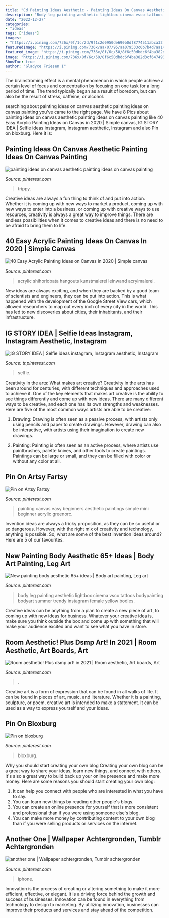 ```yaml
---
title: "Cd Painting Ideas Aesthetic - Painting Ideas On Canvas Aesthetic Painting Ideas On Canvas Painting"
description: "Body leg painting aesthetic lightbox cinema vsco tattoos bodypainting bodyart summer trendy instagram female yellow bodies"
date: "2022-12-27"
categories:
- "ideas"
tags: ["ideas"]
images:
- "https://i.pinimg.com/736x/9f/1c/2d/9f1c2d0950de690b0df8774511abca32.jpg"
featuredImage: "https://i.pinimg.com/736x/aa/07/95/aa079533c0b7b4d7aa14cf80404fbae4.jpg"
featured_image: "https://i.pinimg.com/736x/8f/6c/50/8f6c50dbdc6f4ba382d3cf647493c207.jpg"
image: "https://i.pinimg.com/736x/8f/6c/50/8f6c50dbdc6f4ba382d3cf647493c207.jpg"
ShowToc: true
author: "Gladyce Friesen I"
---
```



The brainstroming effect is a mental phenomenon in which people achieve a certain level of focus and concentration by focusing on one task for a long period of time. The trend typically began as a result of boredom, but can also be the result of stress, caffeine, or alcohol.

	

		
searching about painting ideas on canvas aesthetic painting ideas on canvas painting you've came to the right page. We have 8 Pics about painting ideas on canvas aesthetic painting ideas on canvas painting like 40 Easy Acrylic Painting Ideas on Canvas in 2020 | Simple canvas, IG STORY IDEA | Selfie ideas instagram, Instagram aesthetic, Instagram and also Pin on bloxburg. Here it is:
		
    
## Painting Ideas On Canvas Aesthetic Painting Ideas On Canvas Painting

<img loading=lazy src="https://i.pinimg.com/736x/03/32/00/03320004bd4c7484768216a492c812de.jpg" onerror="this.onerror=null;this.src='https://tse4.mm.bing.net/th?id=OIP.mxWFf-TN6kJ-zQJPj-EyQAHaJ3&amp;pid=15.1';" alt="painting ideas on canvas aesthetic painting ideas on canvas painting">

_Source: pinterest.com_

>trippy. 

	

Creative ideas are always a fun thing to think of and put into action. Whether it is coming up with new ways to market a product, coming up with new ways to enter into a business, or coming up with creative ways to use resources, creativity is always a great way to improve things. There are endless possibilities when it comes to creative ideas and there is no need to be afraid to bring them to life.

    
## 40 Easy Acrylic Painting Ideas On Canvas In 2020 | Simple Canvas

<img loading=lazy src="https://i.pinimg.com/736x/8f/6c/50/8f6c50dbdc6f4ba382d3cf647493c207.jpg" onerror="this.onerror=null;this.src='https://tse4.mm.bing.net/th?id=OIP.DsW9mbB9uUOv5xn-OUpRQwHaJ4&amp;pid=15.1';" alt="40 Easy Acrylic Painting Ideas on Canvas in 2020 | Simple canvas">

_Source: pinterest.com_

>acrylic shihoriobata hangouts kunstmalerei leinwand acrylmalerei. 

	

New ideas are always exciting, and when they are backed by a good team of scientists and engineers, they can be put into action. This is what happened with the development of the Google Street View cars, which allowed researchers to map out every inch of every city in the world. This has led to new discoveries about cities, their inhabitants, and their infrastructure.

    
## IG STORY IDEA | Selfie Ideas Instagram, Instagram Aesthetic, Instagram

<img loading=lazy src="https://i.pinimg.com/736x/89/34/3b/89343b6865c79ae5cd1389f9656e1182.jpg" onerror="this.onerror=null;this.src='https://tse4.mm.bing.net/th?id=OIP.Ag70oH92aad8uf9ZrnmTsAHaNK&amp;pid=15.1';" alt="IG STORY IDEA | Selfie ideas instagram, Instagram aesthetic, Instagram">

_Source: tr.pinterest.com_

>selfie. 

	

Creativity in the arts: What makes art creative?
Creativity in the arts has been around for centuries, with different techniques and approaches used to achieve it. One of the key elements that makes art creative is the ability to see things differently and come up with new ideas. There are many different ways to be creative, and each one has its own strengths and weaknesses. Here are five of the most common ways artists are able to be creative: 
1. Drawing: Drawing is often seen as a passive process, with artists only using pencils and paper to create drawings. However, drawing can also be interactive, with artists using their imagination to create new drawings.

2. Painting: Painting is often seen as an active process, where artists use paintbrushes, palette knives, and other tools to create paintings. Paintings can be large or small, and they can be filled with color or without any color at all.

    
## Pin On Artsy Fartsy

<img loading=lazy src="https://i.pinimg.com/736x/00/9c/3e/009c3ea812c01086990b647907e6ef3d.jpg" onerror="this.onerror=null;this.src='https://tse3.mm.bing.net/th?id=OIP.mskcL6ULvq2bb8dxbAGCcQHaK1&amp;pid=15.1';" alt="Pin on Artsy Fartsy">

_Source: pinterest.com_

>painting canvas easy beginners aesthetic paintings simple mini beginner acrylic greenorc. 

	

Invention ideas are always a tricky proposition, as they can be so useful or so dangerous. However, with the right mix of creativity and technology, anything is possible. So, what are some of the best invention ideas around? Here are 5 of our favourites.

    
## New Painting Body Aesthetic 65+ Ideas | Body Art Painting, Leg Art

<img loading=lazy src="https://i.pinimg.com/736x/9f/1c/2d/9f1c2d0950de690b0df8774511abca32.jpg" onerror="this.onerror=null;this.src='https://tse3.mm.bing.net/th?id=OIP.ECxnhdsajt7F_R_4Hu4PGAAAAA&amp;pid=15.1';" alt="New painting body aesthetic 65+ ideas | Body art painting, Leg art">

_Source: pinterest.com_

>body leg painting aesthetic lightbox cinema vsco tattoos bodypainting bodyart summer trendy instagram female yellow bodies. 

	

Creative ideas can be anything from a plan to create a new piece of art, to coming up with new ideas for business. Whatever your creative idea is, make sure you think outside the box and come up with something that will make your audience excited and want to see what you have in store.

    
## Room Aesthetic! Plus Dsmp Art! In 2021 | Room Aesthetic, Art Boards, Art

<img loading=lazy src="https://i.pinimg.com/736x/83/5b/26/835b26dc659f8ec2cc5575b0debd468e.jpg" onerror="this.onerror=null;this.src='https://tse1.mm.bing.net/th?id=OIP.v1U27wBgiWLIUY8lSWgS7gHaNK&amp;pid=15.1';" alt="Room aesthetic! Plus dsmp art! in 2021 | Room aesthetic, Art boards, Art">

_Source: pinterest.com_

>. 

	

Creative art is a form of expression that can be found in all walks of life. It can be found in pieces of art, music, and literature. Whether it is a painting, sculpture, or poem, creative art is intended to make a statement. It can be used as a way to express yourself and your ideas.

    
## Pin On Bloxburg

<img loading=lazy src="https://i.pinimg.com/736x/aa/07/95/aa079533c0b7b4d7aa14cf80404fbae4.jpg" onerror="this.onerror=null;this.src='https://tse1.mm.bing.net/th?id=OIP.Uc0VsBN4NHRPFsEsmZmyMAHaKk&amp;pid=15.1';" alt="Pin on bloxburg">

_Source: pinterest.com_

>bloxburg. 

	

Why you should start creating your own blog
Creating your own blog can be a great way to share your ideas, learn new things, and connect with others. It's also a great way to build back up your online presence and make more money. Here are some reasons you should start creating your own blog: 
1. It can help you connect with people who are interested in what you have to say. 
2. You can learn new things by reading other people's blogs. 
3. You can create an online presence for yourself that is more consistent and professional than if you were using someone else's blog. 
4. You can make more money by contributing content to your own blog than if you were selling products or services on the internet.

    
## Another One | Wallpaper Achtergronden, Tumblr Achtergronden

<img loading=lazy src="https://i.pinimg.com/736x/62/25/c0/6225c0208d337362cbb4f35f91e2ca6f.jpg" onerror="this.onerror=null;this.src='https://tse1.mm.bing.net/th?id=OIP.JESuII9MRTXlztIFLHNY9QHaNK&amp;pid=15.1';" alt="another one | Wallpaper achtergronden, Tumblr achtergronden">

_Source: pinterest.com_

>iphone. 

	

Innovation is the process of creating or altering something to make it more efficient, effective, or elegant. It is a driving force behind the growth and success of businesses. Innovation can be found in everything from technology to design to marketing. By utilizing innovation, businesses can improve their products and services and stay ahead of the competition.

